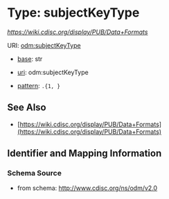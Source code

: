 # Type: subjectKeyType




_https://wiki.cdisc.org/display/PUB/Data+Formats_



URI: [odm:subjectKeyType](http://www.cdisc.org/ns/odm/v2.0/subjectKeyType)

* [base](https://w3id.org/linkml/base): str

* [uri](https://w3id.org/linkml/uri): odm:subjectKeyType



* [pattern](https://w3id.org/linkml/pattern): `.{1, }`






## See Also

* [https://wiki.cdisc.org/display/PUB/Data+Formats](https://wiki.cdisc.org/display/PUB/Data+Formats)

## Identifier and Mapping Information







### Schema Source


* from schema: http://www.cdisc.org/ns/odm/v2.0



